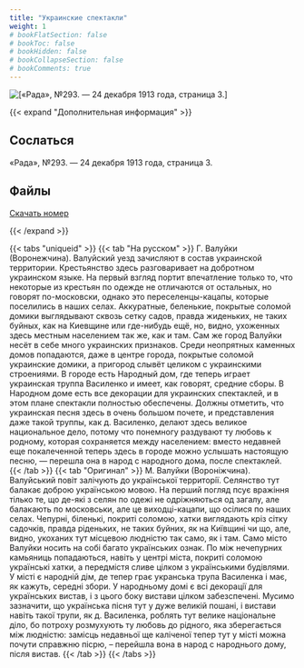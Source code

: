 ```yaml
---
title: "Украинские спектакли"
weight: 1
# bookFlatSection: false
# bookToc: false
# bookHidden: false
# bookCollapseSection: false
# bookComments: true
---
```


![[«Рада», №293. — 24 декабря 1913 года, страница 3.]](/static/img/papers/rada293.png)

{{< expand "Дополнительная информация" >}}
## Сослаться
«Рада», №293. — 24 декабря 1913 года, страница 3.

## Файлы
[Скачать номер](https://www.dropbox.com/sh/q6dntb421mtfyph/AACmJi2XF-g7KKeoZAVLmReAa?dl=0)

{{< /expand >}}

{{< tabs "uniqueid" >}}
{{< tab "На русском" >}} Г. Валуйки (Воронежчина). Валуйский уезд зачисляют в состав украинской территории. Крестьянство здесь разговаривает на добротном украинском языке. На первый взгляд портит впечатление только то, что некоторые из крестьян по одежде не отличаются от остальных, но говорят по-московски, однако это переселенцы-кацапы, которые поселились в наших селах. Аккуратные, беленькие, покрытые соломой домики выглядывают сквозь сетку садов, правда жиденьких, не таких буйных, как на Киевщине или где-нибудь ещё, но, видно, ухоженных здесь местным населением так же, как и там. Сам же город Валуйки несёт в себе много украинских признаков. Среди неопрятных каменных домов попадаются, даже в центре города, покрытые соломой украинские домики, а пригород слывёт целиком с украинскими строениями. В городе есть Народный дом, где теперь играет украинская труппа Василенко и имеет, как говорят, средние сборы. В Народном доме есть все декорации для украинских спектаклей, и в этом плане спектакли полностью обеспечены. Должны отметить, что украинская песня здесь в очень большом почете, и представления даже такой труппы, как д. Василенко, делают здесь великое национальное дело, потому что понемногу раздувают ту любовь к родному, которая сохраняется между населением: вместо недавней еще покалеченной теперь здесь в городе можно услышать настоящую песню, — перешла она в народ с народного дома, после спектаклей. {{< /tab >}}
{{< tab "Оригинал" >}} М. Валуйки (Воронiжчина). Валуйський повiт залiчують до української территорiї. Селянство тут балакає доброю українською мовою. На перший погляд псує вражiння тiлько те, що де-якi з селян по одежi не одрiжняються од загалу, але балакають по московськи, але це виходцi-кацапи, що осiлися по наших селах. Чепурнi, бiленькi, покритi соломою, хатки виглядають крiз сiтку садочкiв, правда рiденьких, не таких буйних, як на Київщинi чи що, але, видно, укоханих тут мiсцевою люднiстю так само, як i там. Само мiсто Валуйки носить на собi багато українських ознак. По мiж нечепурних камьяниць попадаються, навiть у центрi мiста, покритi соломою українськi хатки, а передмiстя сливе цiлком з українськими будiвлями. У мiстi є народнiй дiм, де тепер грає укранська трупа Василенка i має, як кажуть, середнi збори. У народньому домi є всi декорацiї для українських вистав, i з цього боку вистави цiлком забезспеченi. Мусимо зазначити, що українська пiсня тут у дуже великiй пошанi, i вистави навiть такої трупи, як д. Василенка, роблять тут велике нацiональне дiло, бо потроху розмухують ту любовь до рiдного, яка зберегається мiж люднiстю: замiсць недавньої ще калiченої тепер тут у мiстi можна почути справжню пiсрю, – перейшла вона в народ с народнього дому, пiсля вистав. {{< /tab >}}
{{< /tabs >}}
